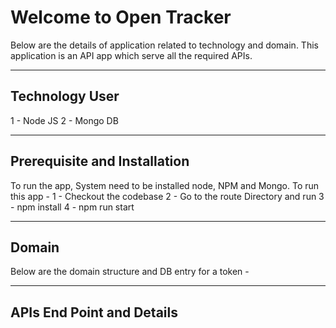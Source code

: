 Welcome to Open Tracker
===================


Below are the details of application related to technology and domain. This application is an API app which serve all the required APIs.

----------


Technology  User
-------------

1 - Node JS
2 - Mongo DB

----------


Prerequisite and Installation
-------------------

To run the app, System need to be installed node, NPM and Mongo.
To run this app - 
1 - Checkout the codebase
2 - Go to the route Directory and run
3 - npm install
4 - npm run start


----------


Domain
-------------
Below are the domain structure and DB entry for a token - 



----------


APIs End Point and Details
--------------------


